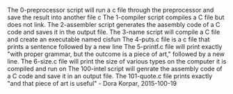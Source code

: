 The 0-preprocessor script will run a c file through the preprocessor and save the result into another file c
The 1-compiler script compiles a C file but does not link.
The 2-assembler script generates the aasembly code of a C code and saves it in the output file.
The 3-name script will compile a C file and create an executable named cisfun
The 4-puts.c file is a c file that prints a sentence followed by a new line
The 5-printf.c file will print exactly "with proper grammar, but the outcome is a piece of art," followed by a new line.
The 6-size.c file will print the size of various types on the computer it is compiled and run on
The 100-intel script will genrate the assembly code of a C code and save it in an output file.
The 101-quote.c file prints exactly "and that piece of art is useful" - Dora Korpar, 2015-100-19
